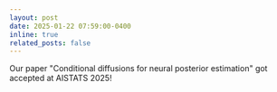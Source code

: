 ```yaml
---
layout: post
date: 2025-01-22 07:59:00-0400
inline: true
related_posts: false
---
```


Our paper "Conditional diffusions for neural posterior estimation" got accepted at AISTATS 2025!

